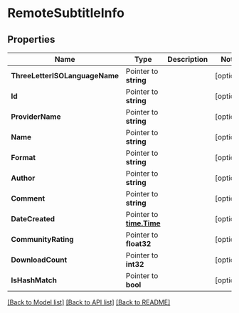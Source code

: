 # RemoteSubtitleInfo

## Properties

Name | Type | Description | Notes
------------ | ------------- | ------------- | -------------
**ThreeLetterISOLanguageName** | Pointer to **string** |  | [optional] 
**Id** | Pointer to **string** |  | [optional] 
**ProviderName** | Pointer to **string** |  | [optional] 
**Name** | Pointer to **string** |  | [optional] 
**Format** | Pointer to **string** |  | [optional] 
**Author** | Pointer to **string** |  | [optional] 
**Comment** | Pointer to **string** |  | [optional] 
**DateCreated** | Pointer to [**time.Time**](time.Time.md) |  | [optional] 
**CommunityRating** | Pointer to **float32** |  | [optional] 
**DownloadCount** | Pointer to **int32** |  | [optional] 
**IsHashMatch** | Pointer to **bool** |  | [optional] 

[[Back to Model list]](../README.md#documentation-for-models) [[Back to API list]](../README.md#documentation-for-api-endpoints) [[Back to README]](../README.md)


